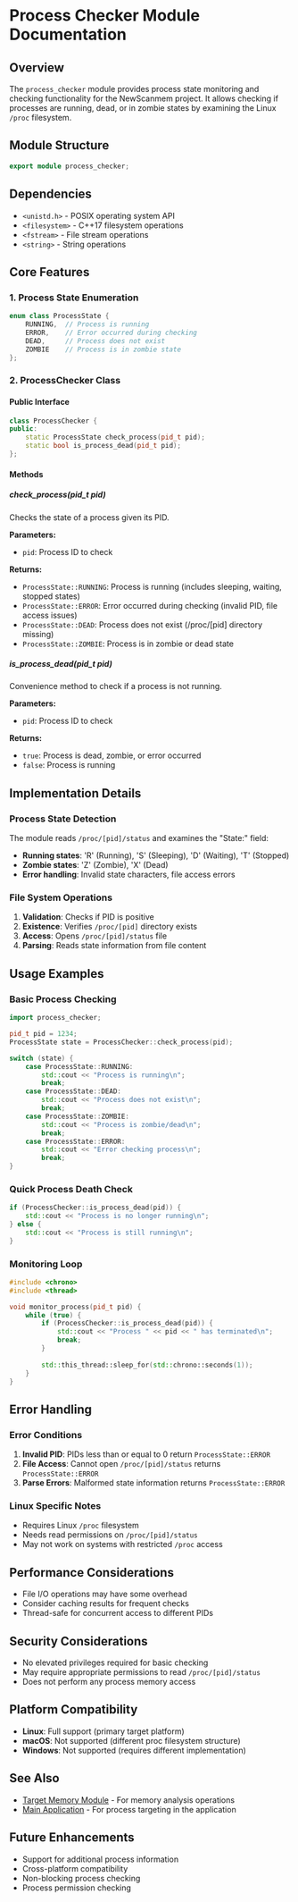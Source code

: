 # Process Checker Module Documentation

## Overview

The `process_checker` module provides process state monitoring and checking functionality for the NewScanmem project. It allows checking if processes are running, dead, or in zombie states by examining the Linux `/proc` filesystem.

## Module Structure

```cpp
export module process_checker;
```

## Dependencies

- `<unistd.h>` - POSIX operating system API
- `<filesystem>` - C++17 filesystem operations
- `<fstream>` - File stream operations
- `<string>` - String operations

## Core Features

### 1. Process State Enumeration

```cpp
enum class ProcessState { 
    RUNNING,  // Process is running
    ERROR,    // Error occurred during checking
    DEAD,     // Process does not exist
    ZOMBIE    // Process is in zombie state
};
```

### 2. ProcessChecker Class

#### Public Interface

```cpp
class ProcessChecker {
public:
    static ProcessState check_process(pid_t pid);
    static bool is_process_dead(pid_t pid);
};
```

#### Methods

##### check_process(pid_t pid)

Checks the state of a process given its PID.

**Parameters:**

- `pid`: Process ID to check

**Returns:**

- `ProcessState::RUNNING`: Process is running (includes sleeping, waiting, stopped states)
- `ProcessState::ERROR`: Error occurred during checking (invalid PID, file access issues)
- `ProcessState::DEAD`: Process does not exist (/proc/[pid] directory missing)
- `ProcessState::ZOMBIE`: Process is in zombie or dead state

##### is_process_dead(pid_t pid)

Convenience method to check if a process is not running.

**Parameters:**

- `pid`: Process ID to check

**Returns:**

- `true`: Process is dead, zombie, or error occurred
- `false`: Process is running

## Implementation Details

### Process State Detection

The module reads `/proc/[pid]/status` and examines the "State:" field:

- **Running states**: 'R' (Running), 'S' (Sleeping), 'D' (Waiting), 'T' (Stopped)
- **Zombie states**: 'Z' (Zombie), 'X' (Dead)
- **Error handling**: Invalid state characters, file access errors

### File System Operations

1. **Validation**: Checks if PID is positive
2. **Existence**: Verifies `/proc/[pid]` directory exists
3. **Access**: Opens `/proc/[pid]/status` file
4. **Parsing**: Reads state information from file content

## Usage Examples

### Basic Process Checking

```cpp
import process_checker;

pid_t pid = 1234;
ProcessState state = ProcessChecker::check_process(pid);

switch (state) {
    case ProcessState::RUNNING:
        std::cout << "Process is running\n";
        break;
    case ProcessState::DEAD:
        std::cout << "Process does not exist\n";
        break;
    case ProcessState::ZOMBIE:
        std::cout << "Process is zombie/dead\n";
        break;
    case ProcessState::ERROR:
        std::cout << "Error checking process\n";
        break;
}
```

### Quick Process Death Check

```cpp
if (ProcessChecker::is_process_dead(pid)) {
    std::cout << "Process is no longer running\n";
} else {
    std::cout << "Process is still running\n";
}
```

### Monitoring Loop

```cpp
#include <chrono>
#include <thread>

void monitor_process(pid_t pid) {
    while (true) {
        if (ProcessChecker::is_process_dead(pid)) {
            std::cout << "Process " << pid << " has terminated\n";
            break;
        }
        
        std::this_thread::sleep_for(std::chrono::seconds(1));
    }
}
```

## Error Handling

### Error Conditions

1. **Invalid PID**: PIDs less than or equal to 0 return `ProcessState::ERROR`
2. **File Access**: Cannot open `/proc/[pid]/status` returns `ProcessState::ERROR`
3. **Parse Errors**: Malformed state information returns `ProcessState::ERROR`

### Linux Specific Notes

- Requires Linux `/proc` filesystem
- Needs read permissions on `/proc/[pid]/status`
- May not work on systems with restricted `/proc` access

## Performance Considerations

- File I/O operations may have some overhead
- Consider caching results for frequent checks
- Thread-safe for concurrent access to different PIDs

## Security Considerations

- No elevated privileges required for basic checking
- May require appropriate permissions to read `/proc/[pid]/status`
- Does not perform any process memory access

## Platform Compatibility

- **Linux**: Full support (primary target platform)
- **macOS**: Not supported (different proc filesystem structure)
- **Windows**: Not supported (requires different implementation)

## See Also

- [Target Memory Module](target_mem.md) - For memory analysis operations
- [Main Application](main.md) - For process targeting in the application

## Future Enhancements

- Support for additional process information
- Cross-platform compatibility
- Non-blocking process checking
- Process permission checking
